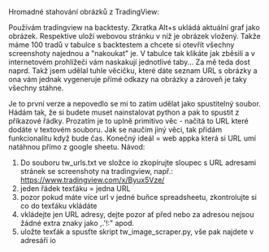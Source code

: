 Hromadné stahování obrázků z TradingView:

Používám tradingview na backtesty. Zkratka Alt+s ukládá aktuální graf jako obrázek. Respektive uloží webovou stránku v níž je obrázek vložený. Takže máme 100 tradů v tabulce s backtestem a chcete si otevřít všechny screenshoty najednou a "nakoukat" je. V tabulce tak klikáte jak zběsilí a v internetovém prohlížeči vám naskakují jednotlivé taby... Za mě teda dost naprd. Takž jsem udělal tuhle věcičku, které dáte seznam URL s obrázky a ona vám jednak vygeneruje přímé odkazy na obrázky a zároveň je taky všechny stáhne.

Je to první verze a nepovedlo se mi to zatím udělat jako spustitelný soubor. Hádám tak, že si budete muset nainstalovat python a pak to spustit z příkazové řádky. Prozatím je to uplně primitivo věc - načítá to URL které dodáte v textovém souboru. Jak se naučim jiný věci, tak přidám funkcionalitu když bude čas. Konečný ideál = web appka která si URL umí natáhnou přímo z google sheetu. Návod:

1. Do souboru tw_urls.txt ve složce io zkopírujte sloupec s URL adresami stránek se screenshoty na tradingview, např.: https://www.tradingview.com/x/Byux5Vze/
2. jeden řádek texťáku = jedna URL
3. pozor pokud máte více url v jedné buňce spreadsheetu, zkontrolujte si co do texťáku vkládáte
4. vkládejte jen URL adresy, dejte pozor ať před nebo za adresou nejsou žádné extra znaky jako ,.'!:" apod.
5. uložte texťák a spusťte skript tw_image_scraper.py, vše pak najdete v adresáři io
